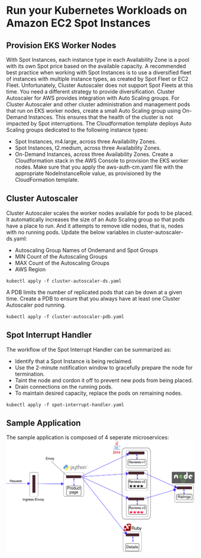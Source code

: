 

# Run your Kubernetes Workloads on Amazon EC2 Spot Instances 



## Provision EKS Worker Nodes
With Spot Instances, each instance type in each Availability Zone is a pool with its own Spot price based on the available capacity. A recommended best practice when working with Spot Instances is to use a diversified fleet of instances with multiple instance types, as created by Spot Fleet or EC2 Fleet. Unfortunately, Cluster Autoscaler does not support Spot Fleets at this time. You need a different strategy to provide diversification. Cluster Autoscaler for AWS provides integration with Auto Scaling groups.
For Cluster Autoscaler and other cluster administration and management pods that run on EKS worker nodes, create a small Auto Scaling group using On-Demand Instances. This ensures that the health of the cluster is not impacted by Spot interruptions.
The Cloudformation template deploys Auto Scaling groups dedicated to the following instance types:
- Spot Instances, m4.large, across three Availability Zones.
- Spot Instances, t2.medium, across three Availability Zones.
- On-Demand Instances, across three Availability Zones.
Create a Cloudformation stack in the AWS Console  to provision the EKS worker nodes. Make sure that you apply the aws-auth-cm.yaml file with the appropriate NodeInstanceRole value, as provisioned by the CloudFormation template. 

## Cluster Autoscaler
Cluster Autoscaler scales the worker nodes available for pods to be placed.  It automatically increases the size of an Auto Scaling group so that pods have a place to run. And it attempts to remove idle nodes, that is, nodes with no running pods.
Update the below variables in cluster-autoscaler-ds.yaml:
- Autoscaling Group Names of Ondemand and Spot Groups
- MIN Count of the Autoscaling Groups
- MAX Count of the Autoscaling Groups
- AWS Region
```
kubectl apply -f cluster-autoscaler-ds.yaml
```
A PDB limits the number of replicated pods that can be down at a given time. Create a PDB to ensure that you always have at least one Cluster Autoscaler pod running.
```
kubectl apply -f cluster-autoscaler-pdb.yaml
```

## Spot Interrupt Handler
The workflow of the Spot Interrupt Handler can be summarized as:
- Identify that a Spot Instance is being reclaimed.
- Use the 2-minute notification window to gracefully prepare the node for termination.
- Taint the node and cordon it off to prevent new pods from being placed.
- Drain connections on the running pods.
- To maintain desired capacity, replace the pods on remaining nodes.
```
kubectl apply -f spot-interrupt-handler.yaml
```

## Sample Application
The sample application is composed of 4 seperate microservices:
<img src="images/withistio.svg"/>
